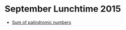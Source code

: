 # September Lunchtime 2015

* [Sum of palindromic numbers][]

[Sum of palindromic numbers]: https://www.codechef.com/LTIME28/problems/SPALNUM
